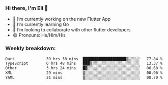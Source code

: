 ### Hi there, I'm Eli 👋
- 🔭 I’m currently working on the new Flutter App
- 🌱 I’m currently learning Go
- 🦄 I’m looking to collaborate with other flutter developers
- 😄 Pronouns: He/Him/His

### Weekly breakdown:
<!--START_SECTION:waka-->

```txt
Dart              39 hrs 38 mins  ███████████████████▒░░░░░   77.84 %
TypeScript        6 hrs 48 mins   ███▒░░░░░░░░░░░░░░░░░░░░░   13.37 %
Other             3 hrs 24 mins   █▓░░░░░░░░░░░░░░░░░░░░░░░   06.68 %
XML               29 mins         ▒░░░░░░░░░░░░░░░░░░░░░░░░   00.96 %
YAML              21 mins         ▒░░░░░░░░░░░░░░░░░░░░░░░░   00.70 %
```

<!--END_SECTION:waka-->
